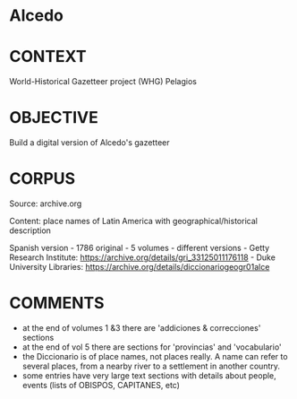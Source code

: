 # Alcedo

# CONTEXT
World-Historical Gazetteer project (WHG)
Pelagios

# OBJECTIVE
Build a digital version of Alcedo's gazetteer

# CORPUS
Source: archive.org

Content: place names of Latin America with geographical/historical description

Spanish version
	- 1786 original
	- 5 volumes
	- different versions
		- Getty Research Institute: https://archive.org/details/gri_33125011176118
		- Duke University Libraries: https://archive.org/details/diccionariogeogr01alce
    
# COMMENTS
- at the end of volumes 1 &3 there are 'addiciones & correcciones' sections
- at the end of vol 5 there are sections for 'provincias' and 'vocabulario'
- the Diccionario is of place names, not places really. A name can refer to several places, from a nearby river to a settlement in another country.
- some entries have very large text sections with details about people, events (lists of OBISPOS, CAPITANES, etc)
